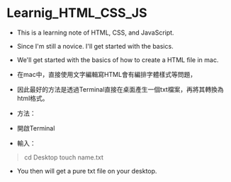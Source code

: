 # Learnig_HTML_CSS_JS
* This is a learning note of HTML, CSS, and JavaScript. 
* Since I'm still a novice. I'll get started with the basics.
* We'll get started with the basics of how to create a HTML file in mac.

* 在mac中，直接使用文字編輯寫HTML會有編排字體樣式等問題，
* 因此最好的方法是透過Terminal直接在桌面產生一個txt檔案，再將其轉換為html格式。

* 方法：
* 開啟Terminal
* 輸入：
> cd Desktop
> touch name.txt

* You then will get a pure txt file on your desktop.
